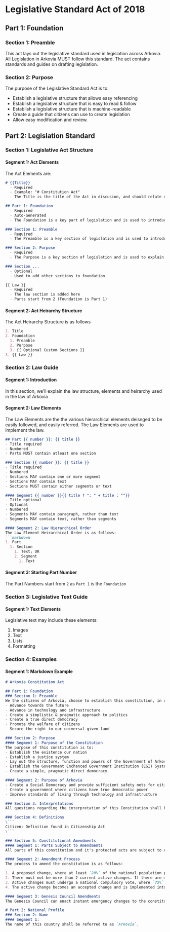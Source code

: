# Legislative Standard Act of 2018

## Part 1: Foundation
### Section 1: Preamble
This act lays out the legislative standard used in legislation across Arkovia. All Legislation in Arkovia MUST follow this standard. The act contains standards and guides on drafting legislation.

### Section 2: Purpose
The purpose of the Legislative Standard Act is to:
- Establish a legislative structure that allows easy referencing
- Establish a legislative structure that is easy to read & follow
- Establish a legislative structure that is machine-readable
- Create a guide that citizens can use to create legislation
- Allow easy modification and review.

## Part 2: Legislation Standard
### Section 1: Legislative Act Structure
#### Segment 1: Act Elements
The Act Elements are:

```markdown
# {{Title}}
  - Required
  - Example: "# Constitution Act"
  - The Title is the title of the Act in discusion, and should relate directly to it's contents.

## Part 1: Foundation
  - Required
  - Auto-Generated
  - The Foundation is a key part of legislation and is used to introduce and explain the purpose of the Act in discussion

### Section 1: Preamble
  - Required
  - The Preamble is a key section of legislation and is used to introduce and explain the Act in discussion

### Section 2: Purpose
  - Required
  - The Purpose is a key section of legislation and is used to explain the purpose of the Act in discussion

### Section ...
  - Optional
  - Used to add other sections to foundation

{{ Law }}
  - Required
  - The law section is added here
  - Parts start from 2 (Foundation is Part 1)
```

#### Segment 2: Act Heirarchy Structure
The Act Heirarchy Structure is as follows
```markdown
1. Title
2. Foundation
  1. Preamble
  2. Purpose
  3. {{ Optional Custom Sections }}
3. {{ Law }}
```
### Section 2: Law Guide
#### Segment 1: Introduction
In this section, we'll explain the law structure, elements and heirarchy used in the law of Arkovia

#### Segment 2: Law Elements
The Law Elements are the the various hierarchical elements deisnged to be easily followed, and easily referred. The Law Elements are used to implement the law.

```markdown
## Part {{ number }}: {{ title }}
- Title required
- Numbered
- Parts MUST contain atleast one section

### Section {{ number }}: {{ title }}
- Title required
- Numbered
- Sections MAY contain one or more segment
- Sections MAY contain text
- Sections MUST contain either segments or text

#### Segment {{ number }}{{ title ? ": " + title : ""}}
- Title optional
- Optional
- Numbered
- Segments MAY contain paragraph, rather than text
- Segments MAY contain text, rather than segments

#### Segment 2: Law Hierarchical Order
The Law Element Heirarchical Order is as follows:
```markdown
1. Part
  1. Section
    1. Text; OR
    2. Segment
      1. Text
```

#### Segment 3: Starting Part Number
The Part Numbers start from `2` as `Part 1` is the `Foundation`

### Section 3: Legislative Text Guide
#### Segment 1: Text Elements
Legislative text may include these elements:

1. Images
2. Text
3. Lists
4. Formatting

### Section 4: Examples
#### Segment 1: Markdown Example
```markdown
# Arkovia Constitution Act

## Part 1: Foundation
### Section 1: Preamble
We the citizens of Arkovia, choose to establish this constitution, in order to establish a nation & country which aims to: 
- Advance towards the future
- Advance in technology and infrastructure
- Create a simplistic & pragmatic approach to politics
- Create a true direct democracy
- Promote the welfare of citizens
- Secure the right to our universal-given land

### Section 2: Purpose
#### Segment 1: Purpose of the Constitution
The purpose of this constitution is to:
- Establish the existence our nation
- Establish a justice system
- Lay out the structure, function and powers of the Government of Arkovia
- Establish the Government Enchanced Government Institution (EGI) System
- Create a simple, pragmatic direct democracy

#### Segment 2: Purpose of Arkovia
- Create a Social Democracy and provide sufficient safety nets for citizens.
- Create a government where citizens have true democratic power
- Improve standards of living through technology and infrastructure

### Section 3: Interpretations
All questions regarding the interpretation of this Constitution shall be decided by the Genesis Council.

### Section 4: Definitions
\```
Citizen: Definition found in Citizenship Act
\```

### Section 5: Constitutional Amendments
#### Segment 1: Parts Subject to Amendments
All parts of this constitution and it's protected acts are subject to change unless explicitly stated.

#### Segment 2: Amendment Process
The process to amend the constitution is as follows:

1. A proposed change, where at least `20%` of the national population participates with an approval of at least `50% + 1`.
2. There must not be more than 2 current active changes. If there are more than 2 active changes, a queue will be formed, in the order of highest approval.
3. Active changes must undergo a national compulsory vote, where `75%` of the population must approve.
4. The active change becomes an accepted change and is implemented into the constitution.

#### Segment 3: Genesis Council Amendments
The Genesis Council can enact instant emergency changes to the constitution by Council Vote to protect the sovereignty and stability of the country, but will generally abstain from doing so.

# Part 2: National Profile
### Section 2: Name
#### Segment 1:
The name of this country shall be referred to as `Arkovia`.
```
